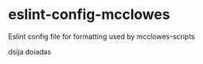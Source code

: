 # eslint-config-mcclowes

Eslint config file for formatting used by mcclowes-scripts


dsija doiadas